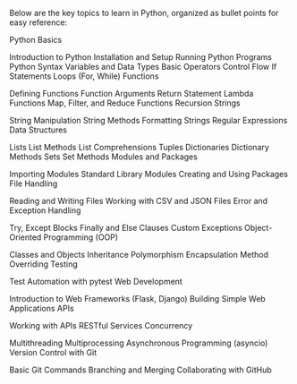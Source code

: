 Below are the key topics to learn in Python, organized as bullet points for easy reference:

Python Basics

Introduction to Python
Installation and Setup
Running Python Programs
Python Syntax
Variables and Data Types
Basic Operators
Control Flow
If Statements
Loops (For, While)
Functions

Defining Functions
Function Arguments
Return Statement
Lambda Functions
Map, Filter, and Reduce Functions
Recursion
Strings

String Manipulation
String Methods
Formatting Strings
Regular Expressions
Data Structures

Lists
List Methods
List Comprehensions
Tuples
Dictionaries
Dictionary Methods
Sets
Set Methods
Modules and Packages

Importing Modules
Standard Library Modules
Creating and Using Packages
File Handling

Reading and Writing Files
Working with CSV and JSON Files
Error and Exception Handling

Try, Except Blocks
Finally and Else Clauses
Custom Exceptions
Object-Oriented Programming (OOP)

Classes and Objects
Inheritance
Polymorphism
Encapsulation
Method Overriding
Testing

Test Automation with pytest
Web Development

Introduction to Web Frameworks (Flask, Django)
Building Simple Web Applications
APIs

Working with APIs
RESTful Services
Concurrency

Multithreading
Multiprocessing
Asynchronous Programming (asyncio)
Version Control with Git

Basic Git Commands
Branching and Merging
Collaborating with GitHub
